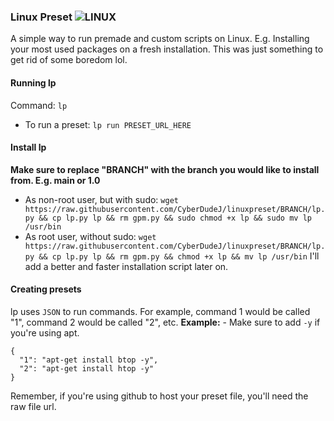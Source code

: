 ### Linux Preset ![LINUX](https://img.shields.io/badge/Linux-FCC624?style=flat&logo=linux&logoColor=black)
A simple way to run premade and custom scripts on Linux. E.g. Installing your most used packages on a fresh installation. This was just something to get rid of some boredom lol.

#### Running lp
Command: ``lp``
* To run a preset: ``lp run PRESET_URL_HERE``

#### Install lp
**Make sure to replace "BRANCH" with the branch you would like to install from. E.g. main or 1.0**
* As non-root user, but with sudo: ```wget https://raw.githubusercontent.com/CyberDudeJ/linuxpreset/BRANCH/lp.py && cp lp.py lp && rm gpm.py && sudo chmod +x lp && sudo mv lp /usr/bin```
* As root user, without sudo: ```wget https://raw.githubusercontent.com/CyberDudeJ/linuxpreset/BRANCH/lp.py && cp lp.py lp && rm gpm.py && chmod +x lp && mv lp /usr/bin```
I'll add a better and faster installation script later on.

#### Creating presets
lp uses ``JSON`` to run commands. For example, command 1 would be called "1", command 2 would be called "2", etc.
**Example:** - Make sure to add ``-y`` if you're using apt.
```
{
  "1": "apt-get install btop -y",
  "2": "apt-get install htop -y"
}
```
Remember, if you're using github to host your preset file, you'll need the raw file url.
